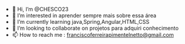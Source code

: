 - 👋 Hi, I’m @CHESCO23
- 👀 I’m interested in  aprender sempre mais sobre essa área  
- 🌱 I’m currently learning  java,Spring,Angular,HTML,CSS
- 💞️ I’m looking to collaborate on  projetos para adquiri conhecimento
- 📫 How to reach me : franciscoferreirapimentelnetto@gmail.com

<!---
CHESCO23/CHESCO23 is a ✨ special ✨ repository because its `README.md` (this file) appears on your GitHub profile.
You can click the Preview link to take a look at your changes.
--->
